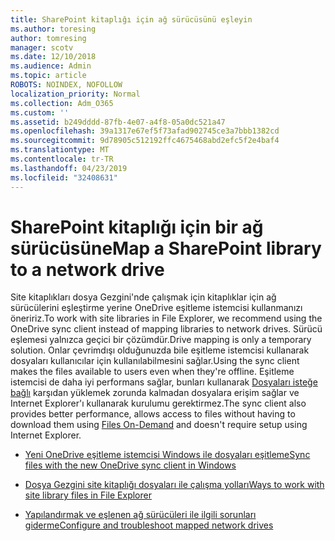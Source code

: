 ```yaml
---
title: SharePoint kitaplığı için ağ sürücüsünü eşleyin
ms.author: toresing
author: tomresing
manager: scotv
ms.date: 12/10/2018
ms.audience: Admin
ms.topic: article
ROBOTS: NOINDEX, NOFOLLOW
localization_priority: Normal
ms.collection: Adm_O365
ms.custom: ''
ms.assetid: b249dddd-87fb-4e07-a4f8-05a0dc521a47
ms.openlocfilehash: 39a1317e67ef5f73afad902745ce3a7bbb1382cd
ms.sourcegitcommit: 9d78905c512192ffc4675468abd2efc5f2e4baf4
ms.translationtype: MT
ms.contentlocale: tr-TR
ms.lasthandoff: 04/23/2019
ms.locfileid: "32408631"
---
```

# <a name="map-a-sharepoint-library-to-a-network-drive"></a><span data-ttu-id="d076f-102">SharePoint kitaplığı için bir ağ sürücüsüne</span><span class="sxs-lookup"><span data-stu-id="d076f-102">Map a SharePoint library to a network drive</span></span>

<span data-ttu-id="d076f-103">Site kitaplıkları dosya Gezgini'nde çalışmak için kitaplıklar için ağ sürücülerini eşleştirme yerine OneDrive eşitleme istemcisi kullanmanızı öneririz.</span><span class="sxs-lookup"><span data-stu-id="d076f-103">To work with site libraries in File Explorer, we recommend using the OneDrive sync client instead of mapping libraries to network drives.</span></span> <span data-ttu-id="d076f-104">Sürücü eşlemesi yalnızca geçici bir çözümdür.</span><span class="sxs-lookup"><span data-stu-id="d076f-104">Drive mapping is only a temporary solution.</span></span> <span data-ttu-id="d076f-105">Onlar çevrimdışı olduğunuzda bile eşitleme istemcisi kullanarak dosyaları kullanıcılar için kullanılabilmesini sağlar.</span><span class="sxs-lookup"><span data-stu-id="d076f-105">Using the sync client makes the files available to users even when they're offline.</span></span> <span data-ttu-id="d076f-106">Eşitleme istemcisi de daha iyi performans sağlar, bunları kullanarak [Dosyaları isteğe bağlı](https://support.office.com/article/Learn-about-OneDrive-Files-On-Demand-0E6860D3-D9F3-4971-B321-7092438FB38E) karşıdan yüklemek zorunda kalmadan dosyalara erişim sağlar ve Internet Explorer'ı kullanarak kurulumu gerektirmez.</span><span class="sxs-lookup"><span data-stu-id="d076f-106">The sync client also provides better performance, allows access to files without having to download them using [Files On-Demand](https://support.office.com/article/Learn-about-OneDrive-Files-On-Demand-0E6860D3-D9F3-4971-B321-7092438FB38E) and doesn't require setup using Internet Explorer.</span></span> 
  
- [<span data-ttu-id="d076f-107">Yeni OneDrive eşitleme istemcisi Windows ile dosyaları eşitleme</span><span class="sxs-lookup"><span data-stu-id="d076f-107">Sync files with the new OneDrive sync client in Windows</span></span>](https://go.microsoft.com/fwlink/?linkid=866427)
    
- [<span data-ttu-id="d076f-108">Dosya Gezgini site kitaplığı dosyaları ile çalışma yolları</span><span class="sxs-lookup"><span data-stu-id="d076f-108">Ways to work with site library files in File Explorer</span></span>](https://go.microsoft.com/fwlink/?linkid=866291)
    
- [<span data-ttu-id="d076f-109">Yapılandırmak ve eşlenen ağ sürücüleri ile ilgili sorunları giderme</span><span class="sxs-lookup"><span data-stu-id="d076f-109">Configure and troubleshoot mapped network drives</span></span>](https://support.microsoft.com/kb/2616712)
    

